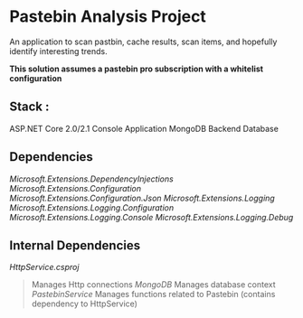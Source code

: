 # Pastebin Analysis Project
An application to scan pastbin, cache results, scan items, and hopefully identify interesting trends. 

**This solution assumes a pastebin pro subscription with a whitelist configuration**

## Stack : 
ASP.NET Core 2.0/2.1 Console Application
MongoDB Backend Database

## Dependencies 
*Microsoft.Extensions.DependencyInjections*
*Microsoft.Extensions.Configuration*
*Microsoft.Extensions.Configuration.Json*
*Microsoft.Extensions.Logging*
*Microsoft.Extensions.Logging.Configuration*
*Microsoft.Extensions.Logging.Console*
*Microsoft.Extensions.Logging.Debug*

## Internal Dependencies
*HttpService.csproj* 
> Manages Http connections
*MongoDB*
> Manages database context
*PastebinService*
> Manages functions related to Pastebin (contains dependency to HttpService) 
